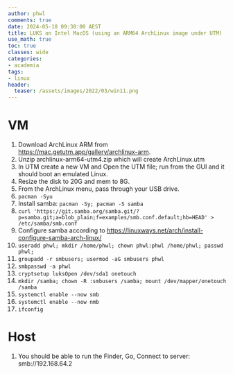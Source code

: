 ```yaml
---
author: phwl
comments: true
date: 2024-05-18 09:30:00 AEST
title: LUKS on Intel MacOS (using an ARM64 ArchLinux image under UTM)
use_math: true
toc: true
classes: wide
categories:
- academia
tags:
- linux
header:
  teaser: /assets/images/2022/03/win11.png
---
```


# VM
1. Download ArchLinux ARM from <https://mac.getutm.app/gallery/archlinux-arm>.
1. Unzip archlinux-arm64-utm4.zip which will create ArchLinux.utm
1. In UTM create a new VM and Open the UTM file; run from the GUI and it should boot an emulated Linux.
1. Resize the disk to 20G and mem to 8G.
1. From the ArchLinux menu, pass through your USB drive.
1. ```pacman -Syu```
1. Install samba: ```pacman -Sy; pacman -S samba```
1. ```curl 'https://git.samba.org/samba.git/?p=samba.git;a=blob_plain;f=examples/smb.conf.default;hb=HEAD' > /etc/samba/smb.conf```
1. Configure samba according to https://linuxways.net/arch/install-configure-samba-arch-linux/
1. ```useradd phwl; mkdir /home/phwl; chown phwl:phwl /home/phwl; passwd phwl;```
1.  ```groupadd -r smbusers; usermod -aG smbusers phwl```
1. ```smbpasswd -a phwl```
1. ```cryptsetup luksOpen /dev/sda1 onetouch```
1. ```mkdir /samba; chown -R :smbusers /samba; mount /dev/mapper/onetouch /samba```
1. ```systemctl enable --now smb```
1. ```systemctl enable --now nmb```
1. ```ifconfig```

# Host
1. You should be able to run the Finder, Go, Connect to server: smb://192.168.64.2
